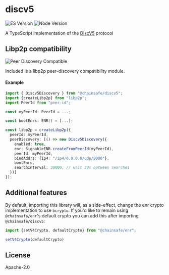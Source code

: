 # discv5

![ES Version](https://img.shields.io/badge/ES-2020-yellow)
![Node Version](https://img.shields.io/badge/node-18.x-green)

A TypeScript implementation of the [DiscV5](https://github.com/ethereum/devp2p/blob/master/discv5/discv5.md) protocol

## Libp2p compatibility

![Peer Discovery Compatible](https://github.com/libp2p/js-libp2p-interfaces/raw/master/src/peer-discovery/img/badge.png)

Included is a libp2p peer-discovery compatibility module.

#### Example

```typescript
import { Discv5Discovery } from "@chainsafe/discv5";
import {createLibp2p} from "libp2p";
import PeerId from "peer-id";

const myPeerId: PeerId = ...;

const bootEnrs: ENR[] = [...];

const libp2p = createLibp2p({
  peerId: myPeerId,
  peerDiscovery: [() => new Discv5Discovery({
    enabled: true,
    enr: SignableENR.createFromPeerId(myPeerId),
    peerId: myPeerId,
    bindAddrs: {ip4: "/ip4/0.0.0.0/udp/9000"},
    bootEnrs,
    searchInterval: 30000, // wait 30s between searches
  })]
});
```

## Additional features

By default, importing this library will, as a side-effect, change the enr crypto implementation to use `bcrypto`.
If you'd like to remain using `@chainsafe/enr`'s default crypto you can add this after importing `@chainsafe/discv5`:
```ts
import {setV4Crypto, defaultCrypto} from "@chainsafe/enr";

setV4Crypto(defaultCrypto)
```

## License

Apache-2.0
